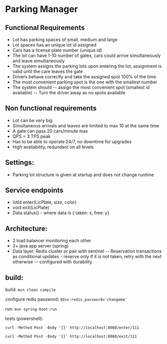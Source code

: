 # Parking Manager
## Functional Requirements
- Lot has parking spaces of small, medium and large
- Lot spaces has an unique lot id assigned
- Cars has a license plate number (unique id)
- The lot can have 1-10 number of gates, cars could arrive simultaneously and leave simultaneously
- The system assigns the parking lots upon entering the lot, assignment is valid until the care leaves the gate
- Drivers behave correctly and take the assigned spot 100% of the time
- The most convenient parking spot is the one with the smallest number
- The system should
-- assign the most convenient spot (smallest id available) 
-- Turn the driver away as no spots available
## Non functional requirements
- Lot can be very big
- Simultaneous arrivals and leaves are limited to max 10 at the same time
- A gate can pass 20 cars/minute max
- QPS = 3 TPS peak
- Has to be able to operate 24/7, no downtime for upgrades
- High availability, redundant on all levels
## Settings:
- Parking lot structure is given at startup and does not change runtime

## Service endpoints
- lotId enter(LicPlate, size, color)
- void exit(LicPlate)
- Data status() - where data is { taken: x, free: y}

## Architecture:
- 2 load balancer monitoring each other
- 3+ java app server (spring)
- Data layer: Redis cluster or pair with sentinel
-- Reservation transactions as conditional updates - reserve only if it is not taken, retry with the next otherwise
-- configured with durability

## build:

build: `mvn clean compile`

configure redis password: `$Env:redis_password='changeme'`

run: `mvn spring-boot:run`


tests (powershell):

`curl -Method Post -Body '{}' http://localhost:8080/enter/111`

`curl -Method Post -Body '{}' http://localhost:8080/exit/111`
